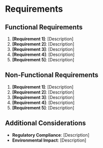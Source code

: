 # Requirements

## Functional Requirements
1. **[Requirement 1]**: [Description]
2. **[Requirement 2]**: [Description]
3. **[Requirement 3]**: [Description]
4. **[Requirement 4]**: [Description]
5. **[Requirement 5]**: [Description]

## Non-Functional Requirements
1. **[Requirement 1]**: [Description]
2. **[Requirement 2]**: [Description]
3. **[Requirement 3]**: [Description]
4. **[Requirement 4]**: [Description]
5. **[Requirement 5]**: [Description]

## Additional Considerations
- **Regulatory Compliance**: [Description]
- **Environmental Impact**: [Description]